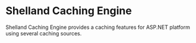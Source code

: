 Shelland Caching Engine
==============

Shelland Caching Engine provides a caching features for ASP.NET platform using several caching sources.
